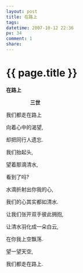 ```yaml
---
layout: post
title: 在路上
tags: 
datetime: 2007-10-12 22:36
pv: 34
comment: 1
share: 
---
```


{{ page.title }}
================

 <p><strong>在路上</strong> </p><p>&nbsp;&nbsp;&nbsp;&nbsp;&nbsp;&nbsp;&nbsp;&nbsp;&nbsp;&nbsp;&nbsp;&nbsp;&nbsp;&nbsp;&nbsp;&nbsp;<strong> 三世</strong></p><p>我们都走在路上</p><p>向着心中的渴望,</p><p>却把同行人遗忘.</p><p>我们抬起头, </p><p>望着那滴清水, </p><p>看到了吗? </p><p>水滴折射出你我的心, </p><p>我们的心其实都如清水. </p><p>让我们张开双手彼此拥抱, </p><p>让清水羽化成一朵白云,</p><p>在你我上空飘荡.</p><p>望一望天空, </p><p>我们都走在路上.</p> 

